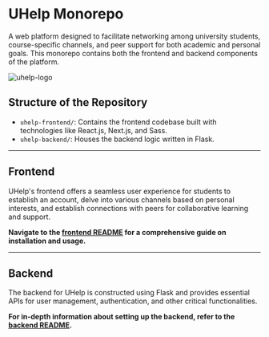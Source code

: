 # UHelp Monorepo

A web platform designed to facilitate networking among university students, course-specific channels, and peer support for both academic and personal goals. This monorepo contains both the frontend and backend components of the platform.

![uhelp-logo](https://user-images.githubusercontent.com/60056206/230519320-dc2aebf7-7464-4d0f-bd7d-d343120d8a24.png)

## Structure of the Repository

- `uhelp-frontend/`: Contains the frontend codebase built with technologies like React.js, Next.js, and Sass.
- `uhelp-backend/`: Houses the backend logic written in Flask.

---

## Frontend

UHelp's frontend offers a seamless user experience for students to establish an account, delve into various channels based on personal interests, and establish connections with peers for collaborative learning and support.

**Navigate to the [frontend README](uhelp-frontend/README.md) for a comprehensive guide on installation and usage.**

---

## Backend

The backend for UHelp is constructed using Flask and provides essential APIs for user management, authentication, and other critical functionalities.

**For in-depth information about setting up the backend, refer to the [backend README](uhelp-backend/README.md).**

